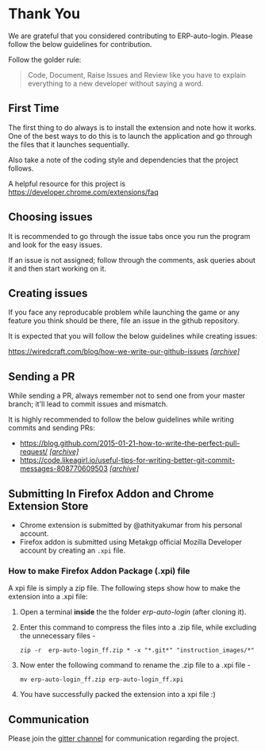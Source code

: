# Thank You

We are grateful that you considered contributing to ERP-auto-login. Please follow the below guidelines for contribution.

Follow the golder rule:

> Code, Document, Raise Issues and Review like you have to explain everything to a new developer without saying a word.

## First Time

The first thing to do always is to install the extension and note how it works. One of the best ways to do this is to launch the application and go through the files that it launches sequentially.

Also take a note of the coding style and dependencies that the project follows.

A helpful resource for this project is https://developer.chrome.com/extensions/faq

## Choosing issues

It is recommended to go through the issue tabs once you run the program and look for the easy issues.

If an issue is not assigned; follow through the comments, ask queries about it and then start working on it.

## Creating issues

If you face any reproducable problem while launching the game or any feature you think should be there, file an issue in the github repository.

It is expected that you will follow the below guidelines while creating issues:

https://wiredcraft.com/blog/how-we-write-our-github-issues [*[archive]*](http://archive.is/24BSK)

## Sending a PR

While sending a PR, always remember not to send one from your master branch; it'll lead to commit issues and mismatch. 

It is highly recommended to follow the below guidelines while writing commits and sending PRs:

- https://blog.github.com/2015-01-21-how-to-write-the-perfect-pull-request/ [*[archive]*](http://archive.is/BbIbh)
- https://code.likeagirl.io/useful-tips-for-writing-better-git-commit-messages-808770609503 [*[archive]*](http://archive.is/W1h2O)

## Submitting In Firefox Addon and Chrome Extension Store

- Chrome extension is submitted by @athityakumar from his personal account.
- Firefox addon is submitted using Metakgp official Mozilla Developer account by creating an `.xpi` file.

### How to make Firefox Addon Package (.xpi) file

A xpi file is simply a zip file. The following steps show how to make the extension into a .xpi file: 

1. Open a terminal **inside** the the folder *erp-auto-login* (after cloning it). 

2. Enter this command to compress the files into a .zip file, while excluding the unnecessary files -
   
   `zip -r  erp-auto-login_ff.zip * -x "*.git*" "instruction_images/*"`

3. Now enter the following command to rename the .zip file to a .xpi file -

    `mv erp-auto-login_ff.zip erp-auto-login_ff.xpi`

4.  You have successfully packed the extension into a xpi file :)

## Communication

Please join the [gitter channel](https://gitter.im/erp-auto-login/Lobby) for communication regarding the project.
